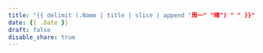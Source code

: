 ```yaml
---
title: "{{ delimit (.Name | title | slice | append "周一" "晴") " " }}"
date: {{ .Date }}
draft: false
disable_share: true
---
```

